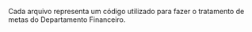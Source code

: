 Cada arquivo representa um código utilizado para fazer o tratamento de metas do Departamento Financeiro.
